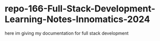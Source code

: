 # repo-166-Full-Stack-Development-Learning-Notes-Innomatics-2024
here im giving my documentation for full stack development
